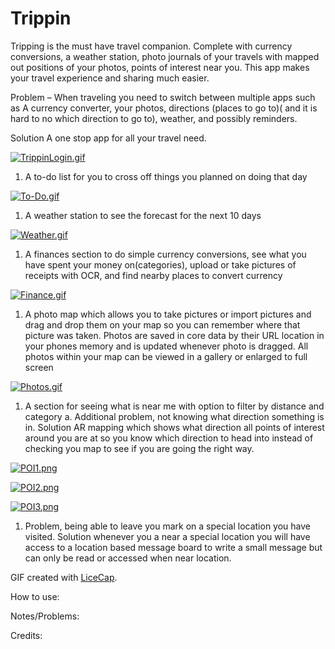 # Trippin

Tripping is the must have travel companion. Complete with currency conversions, a weather station, photo journals of your travels with mapped out positions of your photos, points of interest near you. This app makes your travel experience and sharing much easier.

Problem – 
When traveling you need to switch between multiple apps such as
A currency converter, your photos, directions (places to go to)( and it is hard to no which direction to go to), weather, and possibly reminders.

Solution A one stop app for all your travel need.



[![TrippinLogin.gif](https://s15.postimg.org/yyy2ujvdn/Trippin_Login.gif)](https://postimg.org/image/xjwi5tuaf/)


1.	A to-do list for you to cross off things you planned on doing that day

[![To-Do.gif](https://s12.postimg.org/b9s95uwsd/To-_Do.gif)](https://postimg.org/image/js1pa73ax/)

1.	A weather station to see the forecast for the next 10 days

[![Weather.gif](https://s16.postimg.org/77imzeoet/Weather.gif)](https://postimg.org/image/mszyjd0cx/)

1.	A finances section to do simple currency conversions, see what you have spent your money on(categories), upload or take pictures of receipts with OCR, and find nearby places to convert currency

[![Finance.gif](https://s3.postimg.org/9rvqgn9kj/Finance.gif)](https://postimg.org/image/tz968y71r/)

1.	A photo map which allows you to take pictures or import pictures and drag and drop them on your map so you can remember where that picture was taken. Photos are saved in core data by their URL location in your phones memory and is updated whenever photo is dragged. All photos within your map can be viewed in a gallery or enlarged to full screen

[![Photos.gif](https://s10.postimg.org/ssifgie49/Photos.gif)](https://postimg.org/image/ux2shlfqt/)

1.	A section for seeing what is near me with option to filter by distance and category
a.	Additional problem, not knowing what direction something is in. Solution AR mapping which shows what direction all points of interest around you are at so you know which direction to head into instead of checking you map to see if you are going the right way.

[![POI1.png](https://s22.postimg.org/6wzmzuva9/POI1.png)](https://postimg.org/image/qrlolzahp/)

[![POI2.png](https://s7.postimg.org/v4z2hoywb/POI2.png)](https://postimg.org/image/m9y876a3r/)

[![POI3.png](https://s13.postimg.org/ar9wqepk7/POI3.png)](https://postimg.org/image/mgdwedgir/)

1.	Problem, being able to leave you mark on a special location you have visited. Solution whenever you a near a special location you will have access to a location based message board to write a small message but can only be read or accessed when near location.


 
GIF created with [LiceCap](http://www.cockos.com/licecap/).

How to use:

 
Notes/Problems:

Credits: 

